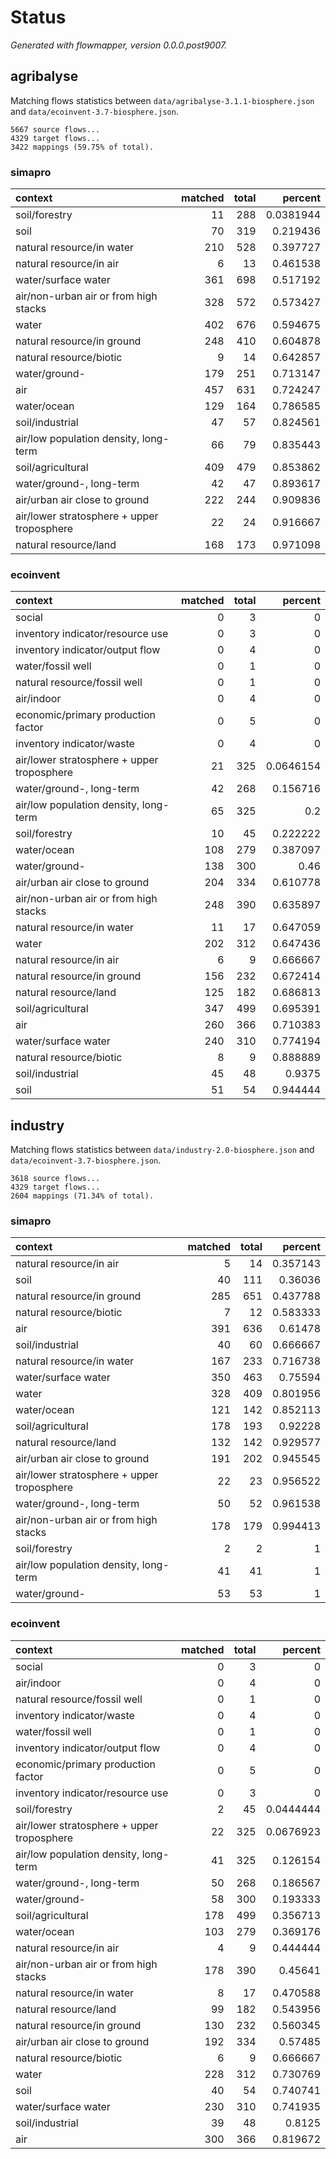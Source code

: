 # Status

*Generated with flowmapper, version 0.0.0.post9007.*

## agribalyse

Matching flows statistics between `data/agribalyse-3.1.1-biosphere.json`
and `data/ecoinvent-3.7-biosphere.json`.

    5667 source flows...
    4329 target flows...
    3422 mappings (59.75% of total).

### simapro

| context                                    | matched | total |   percent |
|:-------------------------------------------|--------:|------:|----------:|
| soil/forestry                              |      11 |   288 | 0.0381944 |
| soil                                       |      70 |   319 |  0.219436 |
| natural resource/in water                  |     210 |   528 |  0.397727 |
| natural resource/in air                    |       6 |    13 |  0.461538 |
| water/surface water                        |     361 |   698 |  0.517192 |
| air/non-urban air or from high stacks      |     328 |   572 |  0.573427 |
| water                                      |     402 |   676 |  0.594675 |
| natural resource/in ground                 |     248 |   410 |  0.604878 |
| natural resource/biotic                    |       9 |    14 |  0.642857 |
| water/ground-                              |     179 |   251 |  0.713147 |
| air                                        |     457 |   631 |  0.724247 |
| water/ocean                                |     129 |   164 |  0.786585 |
| soil/industrial                            |      47 |    57 |  0.824561 |
| air/low population density, long-term      |      66 |    79 |  0.835443 |
| soil/agricultural                          |     409 |   479 |  0.853862 |
| water/ground-, long-term                   |      42 |    47 |  0.893617 |
| air/urban air close to ground              |     222 |   244 |  0.909836 |
| air/lower stratosphere + upper troposphere |      22 |    24 |  0.916667 |
| natural resource/land                      |     168 |   173 |  0.971098 |

### ecoinvent

| context                                    | matched | total |   percent |
|:-------------------------------------------|--------:|------:|----------:|
| social                                     |       0 |     3 |         0 |
| inventory indicator/resource use           |       0 |     3 |         0 |
| inventory indicator/output flow            |       0 |     4 |         0 |
| water/fossil well                          |       0 |     1 |         0 |
| natural resource/fossil well               |       0 |     1 |         0 |
| air/indoor                                 |       0 |     4 |         0 |
| economic/primary production factor         |       0 |     5 |         0 |
| inventory indicator/waste                  |       0 |     4 |         0 |
| air/lower stratosphere + upper troposphere |      21 |   325 | 0.0646154 |
| water/ground-, long-term                   |      42 |   268 |  0.156716 |
| air/low population density, long-term      |      65 |   325 |       0.2 |
| soil/forestry                              |      10 |    45 |  0.222222 |
| water/ocean                                |     108 |   279 |  0.387097 |
| water/ground-                              |     138 |   300 |      0.46 |
| air/urban air close to ground              |     204 |   334 |  0.610778 |
| air/non-urban air or from high stacks      |     248 |   390 |  0.635897 |
| natural resource/in water                  |      11 |    17 |  0.647059 |
| water                                      |     202 |   312 |  0.647436 |
| natural resource/in air                    |       6 |     9 |  0.666667 |
| natural resource/in ground                 |     156 |   232 |  0.672414 |
| natural resource/land                      |     125 |   182 |  0.686813 |
| soil/agricultural                          |     347 |   499 |  0.695391 |
| air                                        |     260 |   366 |  0.710383 |
| water/surface water                        |     240 |   310 |  0.774194 |
| natural resource/biotic                    |       8 |     9 |  0.888889 |
| soil/industrial                            |      45 |    48 |    0.9375 |
| soil                                       |      51 |    54 |  0.944444 |

## industry

Matching flows statistics between `data/industry-2.0-biosphere.json` and
`data/ecoinvent-3.7-biosphere.json`.

    3618 source flows...
    4329 target flows...
    2604 mappings (71.34% of total).

### simapro

| context                                    | matched | total |  percent |
|:-------------------------------------------|--------:|------:|---------:|
| natural resource/in air                    |       5 |    14 | 0.357143 |
| soil                                       |      40 |   111 |  0.36036 |
| natural resource/in ground                 |     285 |   651 | 0.437788 |
| natural resource/biotic                    |       7 |    12 | 0.583333 |
| air                                        |     391 |   636 |  0.61478 |
| soil/industrial                            |      40 |    60 | 0.666667 |
| natural resource/in water                  |     167 |   233 | 0.716738 |
| water/surface water                        |     350 |   463 |  0.75594 |
| water                                      |     328 |   409 | 0.801956 |
| water/ocean                                |     121 |   142 | 0.852113 |
| soil/agricultural                          |     178 |   193 |  0.92228 |
| natural resource/land                      |     132 |   142 | 0.929577 |
| air/urban air close to ground              |     191 |   202 | 0.945545 |
| air/lower stratosphere + upper troposphere |      22 |    23 | 0.956522 |
| water/ground-, long-term                   |      50 |    52 | 0.961538 |
| air/non-urban air or from high stacks      |     178 |   179 | 0.994413 |
| soil/forestry                              |       2 |     2 |        1 |
| air/low population density, long-term      |      41 |    41 |        1 |
| water/ground-                              |      53 |    53 |        1 |

### ecoinvent

| context                                    | matched | total |   percent |
|:-------------------------------------------|--------:|------:|----------:|
| social                                     |       0 |     3 |         0 |
| air/indoor                                 |       0 |     4 |         0 |
| natural resource/fossil well               |       0 |     1 |         0 |
| inventory indicator/waste                  |       0 |     4 |         0 |
| water/fossil well                          |       0 |     1 |         0 |
| inventory indicator/output flow            |       0 |     4 |         0 |
| economic/primary production factor         |       0 |     5 |         0 |
| inventory indicator/resource use           |       0 |     3 |         0 |
| soil/forestry                              |       2 |    45 | 0.0444444 |
| air/lower stratosphere + upper troposphere |      22 |   325 | 0.0676923 |
| air/low population density, long-term      |      41 |   325 |  0.126154 |
| water/ground-, long-term                   |      50 |   268 |  0.186567 |
| water/ground-                              |      58 |   300 |  0.193333 |
| soil/agricultural                          |     178 |   499 |  0.356713 |
| water/ocean                                |     103 |   279 |  0.369176 |
| natural resource/in air                    |       4 |     9 |  0.444444 |
| air/non-urban air or from high stacks      |     178 |   390 |   0.45641 |
| natural resource/in water                  |       8 |    17 |  0.470588 |
| natural resource/land                      |      99 |   182 |  0.543956 |
| natural resource/in ground                 |     130 |   232 |  0.560345 |
| air/urban air close to ground              |     192 |   334 |   0.57485 |
| natural resource/biotic                    |       6 |     9 |  0.666667 |
| water                                      |     228 |   312 |  0.730769 |
| soil                                       |      40 |    54 |  0.740741 |
| water/surface water                        |     230 |   310 |  0.741935 |
| soil/industrial                            |      39 |    48 |    0.8125 |
| air                                        |     300 |   366 |  0.819672 |
